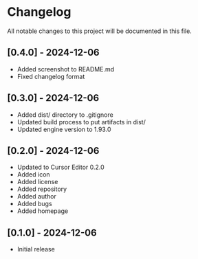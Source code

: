 # Changelog

All notable changes to this project will be documented in this file.

## [0.4.0] - 2024-12-06

- Added screenshot to README.md
- Fixed changelog format

## [0.3.0] - 2024-12-06

- Added dist/ directory to .gitignore
- Updated build process to put artifacts in dist/
- Updated engine version to 1.93.0

## [0.2.0] - 2024-12-06

- Updated to Cursor Editor 0.2.0
- Added icon
- Added license
- Added repository
- Added author
- Added bugs
- Added homepage

## [0.1.0] - 2024-12-06

- Initial release
